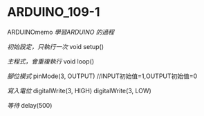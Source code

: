 # ARDUINO_109-1
ARDUINOmemo
*學習ARDUINO 的過程*

*初始設定，只執行一次*
void setup()

*主程式，會重複執行*
void loop()

*腳位模式*
pinMode(3, OUTPUT)      //INPUT初始值=1,OUTPUT初始值=0

*寫入電位*
digitalWrite(3, HIGH)
digitalWrite(3, LOW)

*等待*
delay(500)

      
